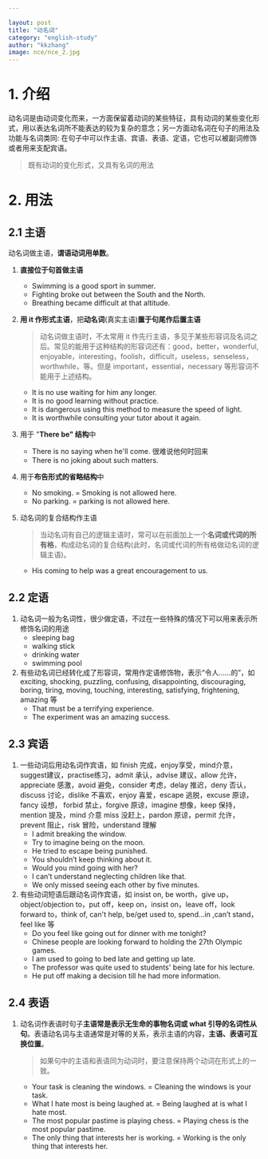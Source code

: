 ```yaml
---

layout: post
title: "动名词"
category: "english-study"
author: "kkzhang"
image: nce/nce_2.jpg
---
```

# 1. 介绍

动名词是由动词变化而来，一方面保留着动词的某些特征，具有动词的某些变化形式，用以表达名词所不能表达的较为复杂的意念；另一方面动名词在句子的用法及功能与名词类同: 在句子中可以作主语、宾语、表语、定语，它也可以被副词修饰或者用来支配宾语。

> 既有动词的变化形式，又具有名词的用法

# 2. 用法

## 2.1 主语

动名词做主语，**谓语动词用单数**。

1. **直接位于句首做主语**

   - Swimming is a good sport in summer.
   - Fighting broke out between the South and the North.
   - Breathing became difficult at that altitude.

2. **用 it 作形式主语**，把**动名词**(真实主语)**置于句尾作后置主语**

   > 动名词做主语时，不太常用 it 作先行主语，多见于某些形容词及名词之后。常见的能用于这种结构的形容词还有：good，better，wonderful, enjoyable，interesting，foolish，difficult，useless，senseless，worthwhile，等。但是 important，essential，necessary 等形容词不能用于上述结构。

   - It is no use waiting for him any longer.
   - It is no good learning without practice.
   - It is dangerous using this method to measure the speed of light.
   - It is worthwhile consulting your tutor about it again.

3. 用于 "**There be" 结构**中

   - There is no saying when he'll come. 很难说他何时回来
   - There is no joking about such matters.

4. 用于**布告形式的省略结构**中

   - No smoking. =  Smoking is not allowed here.
   - No parking.  = parking is not allowed here.

5. 动名词的复合结构作主语

   > 当动名词有自己的逻辑主语时，常可以在前面加上一个**名词或代词的所有格**，构成动名词的复合结构(此时，名词或代词的所有格做动名词的逻辑主语)。

   - His coming to help was a great encouragement to us.

## 2.2 定语

1. 动名词一般为名词性，很少做定语，不过在一些特殊的情况下可以用来表示所修饰名词的用途
   - sleeping bag
   - walking stick
   - drinking water
   - swimming pool
2. 有些动名词已经转化成了形容词，常用作定语修饰物，表示“令人……的”，如 exciting, shocking, puzzling, confusing, disappointing, discouraging, boring, tiring, moving, touching, interesting, satisfying, frightening, amazing 等
   - That must be a terrifying experience.
   - The experiment was an amazing success.

## 2.3 宾语

1. 一些动词后用动名词作宾语，如 finish 完成，enjoy享受，mind介意，suggest建议，practise练习，admit 承认，advise 建议，allow 允许，appreciate 感激，avoid 避免，consider 考虑，delay 推迟，deny 否认，discuss 讨论，dislike 不喜欢，enjoy 喜爱，escape 逃脱，excuse 原谅，fancy 设想， forbid 禁止，forgive 原谅，imagine 想像，keep 保持，mention 提及，mind 介意 miss 没赶上，pardon 原谅，permit 允许， prevent 阻止，risk 冒险，understand 理解
   - I admit breaking the window.
   - Try to imagine being on the moon.
   - He tried to escape being punished.
   - You shouldn’t keep thinking about it.
   - Would you mind going with her?
   - I can’t understand neglecting children like that.
   - We only missed seeing each other by five minutes.
2. 有些动词短语后跟动名词作宾语，如 insist on, be worth，give up，object/objection to，put off，keep on，insist on，leave off，look forward to，think of, can't help, be/get used to, spend...in ,can’t stand，feel like 等
   - Do you feel like going out for dinner with me tonight?
   - Chinese people are looking forward to holding the 27th Olympic games.
   - I am used to going to bed late and getting up late.
   - The professor was quite used to students' being late for his lecture.
   - He put off making a decision till he had more information.

## 2.4 表语

1. 动名词作表语时句子**主语常是表示无生命的事物名词或 what 引导的名词性从句**。表语动名词与主语通常是对等的关系，表示主语的内容，**主语、表语可互换位置**。

   > 如果句中的主语和表语同为动词时，要注意保持两个动词在形式上的一致。

   - Your task is cleaning the windows. = Cleaning the windows is your task.
   - What I hate most is being laughed at. = Being laughed at is what I hate most.
   - The most popular pastime is playing chess. = Playing chess is the most popular pastime.
   - The only thing that interests her is working. = Working is the only thing that interests her.